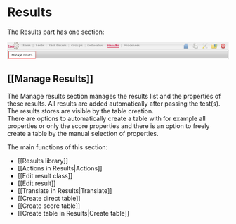 <!--
parent:
    title: User_Guide
author:
    - 'Jérôme Bogaerts'
created_at: '2011-03-14 09:11:31'
updated_at: '2013-03-13 14:22:51'
tags:
    - 'User Guide'
-->

Results
=======

The Results part has one section:

![](../resources/results-tab1.png)

[[Manage Results]]
------------------

The Manage results section manages the results list and the properties of these results. All results are added automatically after passing the test(s).\
The results stores are visible by the table creation.\
There are options to automatically create a table with for example all properties or only the score properties and there is an option to freely create a table by the manual selection of properties.

The main functions of this section:

-   [[Results library]]
-   [[Actions in Results|Actions]]
-   [[Edit result class]]
-   [[Edit result]]
-   [[Translate in Results|Translate]]
-   [[Create direct table]]
-   [[Create score table]]
-   [[Create table in Results|Create table]]

